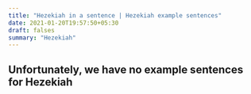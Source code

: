 ```yaml
---
title: "Hezekiah in a sentence | Hezekiah example sentences"
date: 2021-01-20T19:57:50+05:30
draft: falses
summary: "Hezekiah"
---
```

## Unfortunately, we have no example sentences for Hezekiah                 
